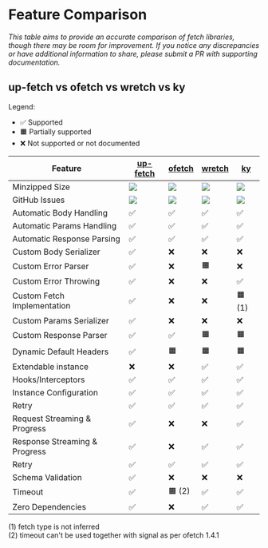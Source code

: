 # Feature Comparison

_This table aims to provide an accurate comparison of fetch libraries, though there may be room for improvement. If you notice any discrepancies or have additional information to share, please submit a PR with supporting documentation._

## up-fetch vs ofetch vs wretch vs ky

Legend:

- ✅ Supported
- 🟧 Partially supported
- ❌ Not supported or not documented

| Feature                       | [up-fetch][up-fetch]                               | [ofetch][ofetch]                               | [wretch][wretch]                               | [ky][ky]                               |
| ----------------------------- | -------------------------------------------------- | ---------------------------------------------- | ---------------------------------------------- | -------------------------------------- |
| Minzipped Size                | [![][up-fetch-size-badge]][up-fetch-size-link]     | [![][ofetch-size-badge]][ofetch-size-link]     | [![][wretch-size-badge]][wretch-size-link]     | [![][ky-size-badge]][ky-size-link]     |
| GitHub Issues                 | [![][up-fetch-issues-badge]][up-fetch-issues-link] | [![][ofetch-issues-badge]][ofetch-issues-link] | [![][wretch-issues-badge]][wretch-issues-link] | [![][ky-issues-badge]][ky-issues-link] |
| Automatic Body Handling       | ✅                                                 | ✅                                             | ✅                                             | ✅                                     |
| Automatic Params Handling     | ✅                                                 | ✅                                             | ✅                                             | ✅                                     |
| Automatic Response Parsing    | ✅                                                 | ✅                                             | ✅                                             | ✅                                     |
| Custom Body Serializer        | ✅                                                 | ❌                                             | ❌                                             | ❌                                     |
| Custom Error Parser           | ✅                                                 | ❌                                             | 🟧                                             | ❌                                     |
| Custom Error Throwing         | ✅                                                 | ❌                                             | ❌                                             | ✅                                     |
| Custom Fetch Implementation   | ✅                                                 | ❌                                             | ❌                                             | 🟧 (1)                                 |
| Custom Params Serializer      | ✅                                                 | ❌                                             | ❌                                             | ❌                                     |
| Custom Response Parser        | ✅                                                 | ✅                                             | 🟧                                             | 🟧                                     |
| Dynamic Default Headers       | ✅                                                 | 🟧                                             | 🟧                                             | 🟧                                     |
| Extendable instance           | ❌                                                 | ❌                                             | ✅                                             | ✅                                     |
| Hooks/Interceptors            | ✅                                                 | ✅                                             | ✅                                             | ✅                                     |
| Instance Configuration        | ✅                                                 | ✅                                             | ✅                                             | ✅                                     |
| Retry                         | ✅                                                 | ✅                                             | ✅                                             | ✅                                     |
| Request Streaming & Progress  | ✅                                                 | ❌                                             | ❌                                             | ✅                                     |
| Response Streaming & Progress | ✅                                                 | ❌                                             | ✅                                             | ✅                                     |
| Retry                         | ✅                                                 | ✅                                             | ✅                                             | ✅                                     |
| Schema Validation             | ✅                                                 | ❌                                             | ❌                                             | ❌                                     |
| Timeout                       | ✅                                                 | 🟧 (2)                                         | ✅                                             | ✅                                     |
| Zero Dependencies             | ✅                                                 | ❌                                             | ✅                                             | ✅                                     |

(1) fetch type is not inferred \
(2) timeout can't be used together with signal as per ofetch 1.4.1

<!-- libs -->

[ky]: https://github.com/sindresorhus/ky
[ofetch]: https://github.com/unjs/ofetch
[wretch]: https://github.com/elbywan/wretch
[up-fetch]: https://github.com/L-Blondy/up-fetch

<!-- badges -->

[up-fetch-size-badge]: https://img.shields.io/bundlephobia/minzip/up-fetch?label=
[up-fetch-size-link]: https://bundlephobia.com/package/up-fetch
[up-fetch-issues-badge]: https://img.shields.io/github/issues/L-Blondy/up-fetch?label=
[up-fetch-issues-link]: https://github.com/L-Blondy/up-fetch/issues
[ofetch-size-badge]: https://img.shields.io/bundlephobia/minzip/ofetch?label=
[ofetch-size-link]: https://bundlephobia.com/package/ofetch
[ofetch-issues-badge]: https://img.shields.io/github/issues/unjs/ofetch?label=
[ofetch-issues-link]: https://github.com/unjs/ofetch/issues
[wretch-size-badge]: https://img.shields.io/bundlephobia/minzip/wretch?label=
[wretch-size-link]: https://bundlephobia.com/package/wretch
[wretch-issues-badge]: https://img.shields.io/github/issues/elbywan/wretch?label=
[wretch-issues-link]: https://github.com/elbywan/wretch/issues
[ky-size-badge]: https://img.shields.io/bundlephobia/minzip/ky?label=
[ky-size-link]: https://bundlephobia.com/package/ky
[ky-issues-badge]: https://img.shields.io/github/issues/sindresorhus/ky?label=
[ky-issues-link]: https://github.com/sindresorhus/ky/issues
